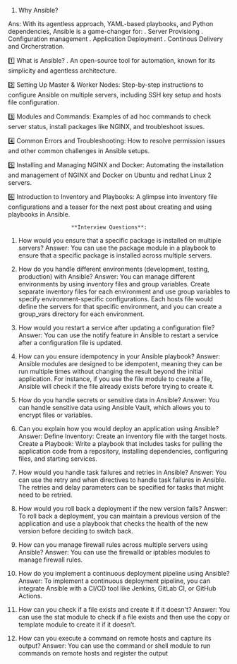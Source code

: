 1. Why Ansible?

Ans:  With its agentless approach, YAML-based playbooks, and Python dependencies, Ansible is a game-changer for:
   . Server Provisiong
   . Configuration management
   . Application Deployment
   . Continous Delivery and Orcherstration.
   
1️⃣ What is Ansible?
. An open-source tool for automation, known for its simplicity and agentless architecture.

2️⃣ Setting Up Master & Worker Nodes:
Step-by-step instructions to configure Ansible on multiple servers, including SSH key setup and hosts file configuration.

3️⃣ Modules and Commands:
Examples of ad hoc commands to check server status, install packages like NGINX, and troubleshoot issues.

4️⃣ Common Errors and Troubleshooting:
How to resolve permission issues and other common challenges in Ansible setups.

5️⃣ Installing and Managing NGINX and Docker:
Automating the installation and management of NGINX and Docker on Ubuntu and redhat Linux 2 servers.

6️⃣ Introduction to Inventory and Playbooks:
A glimpse into inventory file configurations and a teaser for the next post about creating and using playbooks in Ansible.


              			**Interview Questions**:

1. How would you ensure that a specific package is installed on multiple servers?
Answer: You can use the package module in a playbook to ensure that a specific package is installed across multiple servers. 

2. How do you handle different environments (development, testing, production) with Ansible?
Answer: You can manage different environments by using inventory files and group variables. Create separate inventory files for each environment and use group variables to specify environment-specific configurations. Each hosts file would define the servers for that specific environment, and you can create a group_vars directory for each environment.

3. How would you restart a service after updating a configuration file?
Answer: You can use the notify feature in Ansible to restart a service after a configuration file is updated.

4. How can you ensure idempotency in your Ansible playbook?
Answer: Ansible modules are designed to be idempotent, meaning they can be run multiple times without changing the result beyond the initial application. For instance, if you use the file module to create a file, Ansible will check if the file already exists before trying to create it.

5. How do you handle secrets or sensitive data in Ansible?
Answer: You can handle sensitive data using Ansible Vault, which allows you to encrypt files or variables. 

6. Can you explain how you would deploy an application using Ansible?
Answer: Define Inventory: Create an inventory file with the target hosts.
Create a Playbook: Write a playbook that includes tasks for pulling the application code from a repository, installing dependencies, configuring files, and starting services.

7. How would you handle task failures and retries in Ansible?
Answer: You can use the retry and when directives to handle task failures in Ansible. The retries and delay parameters can be specified for tasks that might need to be retried.

8. How would you roll back a deployment if the new version fails?
Answer: To roll back a deployment, you can maintain a previous version of the application and use a playbook that checks the health of the new version before deciding to switch back.

9. How can you manage firewall rules across multiple servers using Ansible?
Answer: You can use the firewalld or iptables modules to manage firewall rules. 

10. How do you implement a continuous deployment pipeline using Ansible?
Answer: To implement a continuous deployment pipeline, you can integrate Ansible with a CI/CD tool like Jenkins, GitLab CI, or GitHub Actions. 

11. How can you check if a file exists and create it if it doesn't?
Answer: You can use the stat module to check if a file exists and then use the copy or template module to create it if it doesn’t.

12. How can you execute a command on remote hosts and capture its output?
Answer: You can use the command or shell module to run commands on remote hosts and register the output
